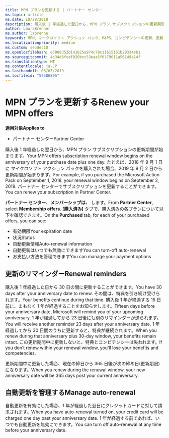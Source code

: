 ```yaml
---
title: MPN プランを更新する | パートナー センター
ms.topic: article
ms.date: 10/29/2018
description: 購入後 1 年経過した翌日から、MPN プラン サブスクリプションの更新期間が始まります。
author: LauraBrenner
ms.author: labrenne
keywords: MPN、マイクロソフト アクション パック、MAPS、コンピテンシーの更新、更新日
ms.localizationpriority: medium
ms.custom: seodec18
ms.openlocfilehash: e3008352b141625a974c78c11615161b29334eb1
ms.sourcegitcommit: 4c34d6fcaf020bcc53eaa5f0379011a56149a14f
ms.translationtype: MT
ms.contentlocale: ja-JP
ms.lasthandoff: 03/05/2019
ms.locfileid: "57586895"
---
```

# <a name="renew-your-mpn-offers"></a><span data-ttu-id="20f67-104">MPN プランを更新する</span><span class="sxs-lookup"><span data-stu-id="20f67-104">Renew your MPN offers</span></span>

<span data-ttu-id="20f67-105">**適用対象**</span><span class="sxs-lookup"><span data-stu-id="20f67-105">**Applies to**</span></span>

- <span data-ttu-id="20f67-106">パートナー センター</span><span class="sxs-lookup"><span data-stu-id="20f67-106">Partner Center</span></span>

<span data-ttu-id="20f67-107">購入後 1 年経過した翌日から、MPN プラン サブスクリプションの更新期間が始まります。</span><span class="sxs-lookup"><span data-stu-id="20f67-107">Your MPN offers subscription renewal window begins on the anniversary of your purchase date plus one day.</span></span> <span data-ttu-id="20f67-108">たとえば、2018 年 9 月 1 日に マイクロソフト アクション パックを購入された場合、2019 年 9 月 2 日から更新期間が始まります。</span><span class="sxs-lookup"><span data-stu-id="20f67-108">For example, if you purchased the Microsoft Action Pack on September 1, 2018, your renewal window begins on September 2, 2019.</span></span> <span data-ttu-id="20f67-109">パートナー センターでサブスクリプションを更新することができます。</span><span class="sxs-lookup"><span data-stu-id="20f67-109">You can renew your subscription in Partner Center.</span></span>

<span data-ttu-id="20f67-110">**パートナー センター**、**メンバーシップは、** します。</span><span class="sxs-lookup"><span data-stu-id="20f67-110">From **Partner Center**, select **Membership offers**.</span></span>
<span data-ttu-id="20f67-111">**[購入済み]** タブで、購入済みの各プランについて以下を確認できます。</span><span class="sxs-lookup"><span data-stu-id="20f67-111">On the **Purchased** tab, for each of your purchased offers, you can see:</span></span>

- <span data-ttu-id="20f67-112">有効期限</span><span class="sxs-lookup"><span data-stu-id="20f67-112">Your expiration date</span></span>
- <span data-ttu-id="20f67-113">状況</span><span class="sxs-lookup"><span data-stu-id="20f67-113">Status</span></span>
- <span data-ttu-id="20f67-114">自動更新情報</span><span class="sxs-lookup"><span data-stu-id="20f67-114">Auto-renewal information</span></span>
- <span data-ttu-id="20f67-115">自動更新はいつでも無効にできます</span><span class="sxs-lookup"><span data-stu-id="20f67-115">You can turn-off auto-renewal</span></span>
- <span data-ttu-id="20f67-116">お支払い方法を管理できます</span><span class="sxs-lookup"><span data-stu-id="20f67-116">You can manage your payment options</span></span>

## <a name="renewal-reminders"></a><span data-ttu-id="20f67-117">更新のリマインダー</span><span class="sxs-lookup"><span data-stu-id="20f67-117">Renewal reminders</span></span>

<span data-ttu-id="20f67-118">購入後 1 年経過した日から 30 日の間に更新することができます。</span><span class="sxs-lookup"><span data-stu-id="20f67-118">You have 30 days after your anniversary date to renew.</span></span> <span data-ttu-id="20f67-119">その間は、特典を引き続け受けられます。</span><span class="sxs-lookup"><span data-stu-id="20f67-119">Your benefits continue during that time.</span></span> <span data-ttu-id="20f67-120">購入後 1 年が経過する 15 日前に、まもなく 1 年が経過することをお知らせします。</span><span class="sxs-lookup"><span data-stu-id="20f67-120">Fifteen days before your anniversary date, Microsoft will remind you of your upcoming anniversary.</span></span> <span data-ttu-id="20f67-121">1 年が経過してから 23 日後にも別のリマインダーが送られます。</span><span class="sxs-lookup"><span data-stu-id="20f67-121">You will receive another reminder 23 days after your anniversary date.</span></span> <span data-ttu-id="20f67-122">1 年経過してから 30 日間のうちに更新すると、特典が継続されます。</span><span class="sxs-lookup"><span data-stu-id="20f67-122">When you renew during that anniversary plus 30-day window, your benefits remain intact.</span></span> <span data-ttu-id="20f67-123">この更新期間中に更新しないと、特典とコンピテンシーは失われます。</span><span class="sxs-lookup"><span data-stu-id="20f67-123">If you don’t renew within your renewal window, you’ll lose your benefits and competencies.</span></span>

<span data-ttu-id="20f67-124">更新期間中に更新した場合、現在の締日から 365 日後が次の締め日(更新期限) になります。</span><span class="sxs-lookup"><span data-stu-id="20f67-124">When you renew during the renewal window, your new anniversary date will be 365 days post your current anniversary.</span></span>

## <a name="manage-auto-renewal"></a><span data-ttu-id="20f67-125">自動更新を管理する</span><span class="sxs-lookup"><span data-stu-id="20f67-125">Manage auto-renewal</span></span>

<span data-ttu-id="20f67-126">自動更新を有効にした場合、1 年が経過した翌日にクレジットカードに対して請求されます。</span><span class="sxs-lookup"><span data-stu-id="20f67-126">When you have auto-renewal turned on, your credit card will be charged one day past your anniversary date.</span></span> <span data-ttu-id="20f67-127">1 年が経過する前であれば、いつでも自動更新を無効にできます。</span><span class="sxs-lookup"><span data-stu-id="20f67-127">You can turn off auto-renewal at any time before your anniversary date.</span></span>